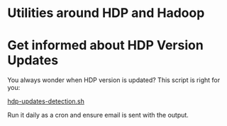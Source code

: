 Utilities around HDP and Hadoop
===

# Get informed about HDP Version Updates

You always wonder when HDP version is updated? This script is right for you:

[hdp-updates-detection.sh](hdp-updates-detection.sh)

Run it daily as a cron and ensure email is sent with the output.
